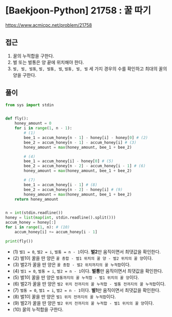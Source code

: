 [Baekjoon-Python] 21758 : 꿀 따기
=
<https://www.acmicpc.net/problem/21758>


접근
--


1. 꿀의 누적합을 구한다.
2. 벌 또는 벌통은 양 끝에 위치해야 한다.
3. `벌, 벌, 벌통`, `벌, 벌통, 벌`, `벌통, 벌, 벌` 세 가지 경우의 수를 확인하고 최대의 꿀의 양을 구한다.


풀이
--



```python
from sys import stdin


def fly():
    honey_amount = 0
    for i in range(1, n - 1):
        # (1)
        bee_1 = accum_honey[n - 1] - honey[i] - honey[0] # (2)
        bee_2 = accum_honey[n - 1] - accum_honey[i] # (3)
        honey_amount = max(honey_amount, bee_1 + bee_2)

        # (4)
        bee_1 = accum_honey[i] - honey[0] # (5)
        bee_2 = accum_honey[n - 2] - accum_honey[i - 1] # (6)
        honey_amount = max(honey_amount, bee_1 + bee_2)

        # (7)
        bee_1 = accum_honey[i - 1] # (8)
        bee_2 = accum_honey[n - 2] - honey[i] # (9)
        honey_amount = max(honey_amount, bee_1 + bee_2)
    return honey_amount


n = int(stdin.readline())
honey = list(map(int, stdin.readline().split()))
accum_honey = honey[:] 
for i in range(1, n): # (10)
    accum_honey[i] += accum_honey[i - 1]

print(fly())
```


* (1) `벌1 = 0`, `벌2 = i`, `벌통 = n - 1`이다. **벌2**만 움직이면서 최댓값을 확인한다.
* (2) 벌1이 꿀을 딴 양은 `꿀 총합 - 벌1 위치의 꿀 양 - 벌2 위치의 꿀 양`이다.
* (3) 벌2가 꿀을 딴 양은 `꿀 총합 - 벌2 위치까지의 꿀 누적합`이다.
* (4) `벌1 = 0`, `벌통 = i`, `벌2 = n - 1`이다. **벌통**만 움직이면서 최댓값을 확인한다.
* (5) 벌1이 꿀을 딴 양은 `벌통까지의 꿀 누적합 - 벌1 위치의 꿀 양`이다.
* (6) 벌2가 꿀을 딴 양은 `벌2 위치 전까지의 꿀 누적합 - 벌통 전까지의 꿀 누적합`이다.
* (7) `벌통 = 0`, `벌1 = i`, `벌2 = n - 1`이다. **벌1**만 움직이면서 최댓값을 확인한다.
* (8) 벌1이 꿀을 딴 양은 `벌1 위치 전까지의 꿀 누적합`이다.
* (9) 벌2가 꿀을 딴 양은 `벌2 위치 전까지의 꿀 누적합 - 벌1 위치의 꿀 양`이다.
* (10) 꿀의 누적합을 구한다.
